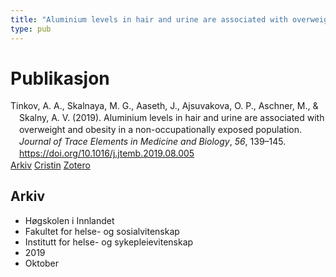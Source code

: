 ```yaml
---
title: "Aluminium levels in hair and urine are associated with overweight and obesity in a non-occupationally exposed population"
type: pub
---
```

<h1>Publikasjon</h1>
<article id="csl-bib-container-KDY8VBIQ" class="csl-bib-container">
  <div class="csl-bib-body" style="line-height: 1.35; padding-left: 1em; text-indent:-1em;">
  <div class="csl-entry">Tinkov, A. A., Skalnaya, M. G., Aaseth, J., Ajsuvakova, O. P., Aschner, M., &amp; Skalny, A. V. (2019). Aluminium levels in hair and urine are associated with overweight and obesity in a non-occupationally exposed population. <i>Journal of Trace Elements in Medicine and Biology</i>, <i>56</i>, 139&#x2013;145. <a href="https://doi.org/10.1016/j.jtemb.2019.08.005">https://doi.org/10.1016/j.jtemb.2019.08.005</a></div>
</div>
  <div class="csl-bib-buttons">
    <a href="#taxonomy-article-KDY8VBIQ" class="csl-bib-button">Arkiv</a>
    <a href="https://app.cristin.no/results/show.jsf?id=1738533" alt="Cristin URL" class="csl-bib-button">Cristin</a>
    <a href="http://zotero.org/groups/5022929/items/KDY8VBIQ" alt="Zotero URL" class="csl-bib-button">Zotero</a>
  </div>
  <div id="csl-bib-meta-container-KDY8VBIQ"></div>
</article>
<div id="csl-bib-meta-KDY8VBIQ" class="csl-bib-meta">
  <article id="taxonomy-article-KDY8VBIQ" class="taxonomy-article">
    <h1>Arkiv</h1>
    <ul>
      <li>Høgskolen i Innlandet</li>
      <li>Fakultet for helse- og sosialvitenskap</li>
      <li>Institutt for helse- og sykepleievitenskap</li>
      <li>2019</li>
      <li>Oktober</li>
    </ul>
  </article>
</div>
